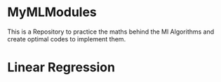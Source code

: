 # MyMLModules
This is a Repository to practice the maths behind the Ml Algorithms and create optimal codes to implement them.

# Linear Regression
